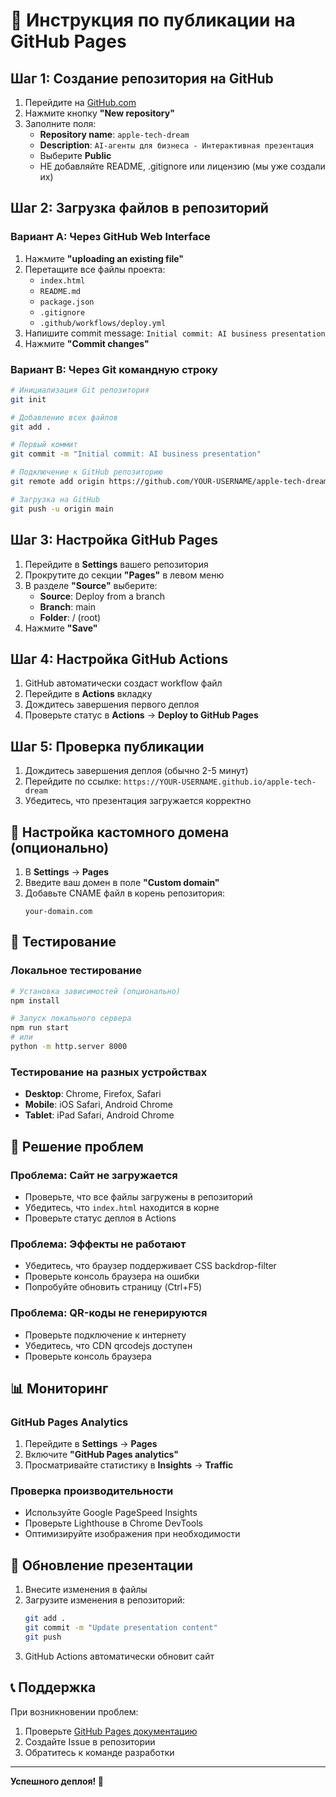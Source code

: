 # 🚀 Инструкция по публикации на GitHub Pages

## Шаг 1: Создание репозитория на GitHub

1. Перейдите на [GitHub.com](https://github.com)
2. Нажмите кнопку **"New repository"**
3. Заполните поля:
   - **Repository name**: `apple-tech-dream`
   - **Description**: `AI-агенты для бизнеса - Интерактивная презентация`
   - Выберите **Public**
   - НЕ добавляйте README, .gitignore или лицензию (мы уже создали их)

## Шаг 2: Загрузка файлов в репозиторий

### Вариант A: Через GitHub Web Interface

1. Нажмите **"uploading an existing file"**
2. Перетащите все файлы проекта:
   - `index.html`
   - `README.md`
   - `package.json`
   - `.gitignore`
   - `.github/workflows/deploy.yml`
3. Напишите commit message: `Initial commit: AI business presentation`
4. Нажмите **"Commit changes"**

### Вариант B: Через Git командную строку

```bash
# Инициализация Git репозитория
git init

# Добавление всех файлов
git add .

# Первый коммит
git commit -m "Initial commit: AI business presentation"

# Подключение к GitHub репозиторию
git remote add origin https://github.com/YOUR-USERNAME/apple-tech-dream.git

# Загрузка на GitHub
git push -u origin main
```

## Шаг 3: Настройка GitHub Pages

1. Перейдите в **Settings** вашего репозитория
2. Прокрутите до секции **"Pages"** в левом меню
3. В разделе **"Source"** выберите:
   - **Source**: Deploy from a branch
   - **Branch**: main
   - **Folder**: / (root)
4. Нажмите **"Save"**

## Шаг 4: Настройка GitHub Actions

1. GitHub автоматически создаст workflow файл
2. Перейдите в **Actions** вкладку
3. Дождитесь завершения первого деплоя
4. Проверьте статус в **Actions** → **Deploy to GitHub Pages**

## Шаг 5: Проверка публикации

1. Дождитесь завершения деплоя (обычно 2-5 минут)
2. Перейдите по ссылке: `https://YOUR-USERNAME.github.io/apple-tech-dream`
3. Убедитесь, что презентация загружается корректно

## 🔧 Настройка кастомного домена (опционально)

1. В **Settings** → **Pages**
2. Введите ваш домен в поле **"Custom domain"**
3. Добавьте CNAME файл в корень репозитория:
   ```
   your-domain.com
   ```

## 📱 Тестирование

### Локальное тестирование

```bash
# Установка зависимостей (опционально)
npm install

# Запуск локального сервера
npm run start
# или
python -m http.server 8000
```

### Тестирование на разных устройствах

- **Desktop**: Chrome, Firefox, Safari
- **Mobile**: iOS Safari, Android Chrome
- **Tablet**: iPad Safari, Android Chrome

## 🚨 Решение проблем

### Проблема: Сайт не загружается

- Проверьте, что все файлы загружены в репозиторий
- Убедитесь, что `index.html` находится в корне
- Проверьте статус деплоя в Actions

### Проблема: Эффекты не работают

- Убедитесь, что браузер поддерживает CSS backdrop-filter
- Проверьте консоль браузера на ошибки
- Попробуйте обновить страницу (Ctrl+F5)

### Проблема: QR-коды не генерируются

- Проверьте подключение к интернету
- Убедитесь, что CDN qrcodejs доступен
- Проверьте консоль браузера

## 📊 Мониторинг

### GitHub Pages Analytics

1. Перейдите в **Settings** → **Pages**
2. Включите **"GitHub Pages analytics"**
3. Просматривайте статистику в **Insights** → **Traffic**

### Проверка производительности

- Используйте Google PageSpeed Insights
- Проверьте Lighthouse в Chrome DevTools
- Оптимизируйте изображения при необходимости

## 🔄 Обновление презентации

1. Внесите изменения в файлы
2. Загрузите изменения в репозиторий:
   ```bash
   git add .
   git commit -m "Update presentation content"
   git push
   ```
3. GitHub Actions автоматически обновит сайт

## 📞 Поддержка

При возникновении проблем:

1. Проверьте [GitHub Pages документацию](https://docs.github.com/en/pages)
2. Создайте Issue в репозитории
3. Обратитесь к команде разработки

---

**Успешного деплоя! 🚀**
